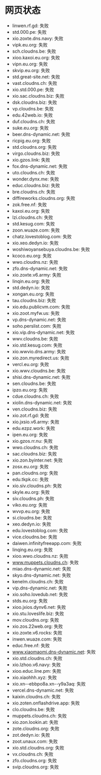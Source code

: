 # 网页状态
- linwen.rf.gd: 失败
- std.000.pe: 失败
- xio.zoxte.dns.navy: 失败
- vipk.eu.org: 失败
- sch.cloudns.be: 失败
- xioo.kaxoi.eu.org: 失败
- vipn.eu.org: 失败
- skvip.eu.org: 失败
- std.great-site.net: 失败
- vast.cloudns.ch: 失败
- xio.std.000.pe: 失败
- xio.sac.cloudns.biz: 失败
- dsk.cloudns.biz: 失败
- vp.cloudns.be: 失败
- edu.42web.io: 失败
- duf.cloudns.ch: 失败
- suke.eu.org: 失败
- beer.dns-dynamic.net: 失败
- ricpig.eu.org: 失败
- std.cloudns.org: 失败
- virgo.cloudns.biz: 失败
- xio.gzos.link: 失败
- fox.dns-dynamic.net: 失败
- uto.cloudns.ch: 失败
- wonder.dynx.me: 失败
- educ.cloudns.biz: 失败
- bre.cloudns.ch: 失败
- diffireworks.cloudns.org: 失败
- zok.free.nf: 失败
- kaxoi.eu.org: 失败
- lzi.cloudns.ch: 失败
- std.kesug.com: 失败
- zoon.wuaze.com: 失败
- chatz.lovestoblog.com: 失败
- xio.xeo.dedyn.io: 失败
- woshiwoyansebuya.cloudns.be: 失败
- kcoco.eu.org: 失败
- wwo.cloudns.nz: 失败
- zfo.dns-dynamic.net: 失败
- xio.zoxte.v6.army: 失败
- linqin.eu.org: 失败
- std.dedyn.io: 失败
- xongan.eu.org: 失败
- tau.cloudns.biz: 失败
- xio.edu.publicvm.com: 失败
- xio.zoot.myfw.us: 失败
- vp.dns-dynamic.net: 失败
- soho.perslist.com: 失败
- xio.vip.dns-dynamic.net: 失败
- wwv.cloudns.be: 失败
- xio.std.kesug.com: 失败
- xio.wwvio.dns.army: 失败
- xio.zon.myredirect.us: 失败
- vercl.eu.org: 失败
- xio.wwv.cloudns.be: 失败
- shisi.dns-dynamic.net: 失败
- sen.cloudns.be: 失败
- ipzo.eu.org: 失败
- cdue.cloudns.ch: 失败
- xiolin.dns-dynamic.net: 失败
- ven.cloudns.biz: 失败
- xio.zot.rf.gd: 失败
- xio.jxsio.v6.army: 失败
- edu.ezpz.work: 失败
- ipen.eu.org: 失败
- xio.gzos.rr.nu: 失败
- wwo.cloudns.ch: 失败
- sac.cloudns.biz: 失败
- xio.zon.byinter.net: 失败
- zosx.eu.org: 失败
- pan.cloudns.org: 失败
- edu.tkpk.cc: 失败
- xio.siv.cloudns.ph: 失败
- skyle.eu.org: 失败
- siv.cloudns.ph: 失败
- viko.eu.org: 失败
- wvvp.eu.org: 失败
- si.cloudns.be: 失败
- xeo.dedyn.io: 失败
- edu.lovestoblog.com: 失败
- vice.cloudns.be: 失败
- daiwen.infinityfreeapp.com: 失败
- linqing.eu.org: 失败
- xioo.wwo.cloudns.nz: 失败
- www.muppets.cloudns.ch: 失败
- miao.dns-dynamic.net: 失败
- skyo.dns-dynamic.net: 失败
- kenelm.cloudns.ch: 失败
- vip.dns-dynamic.net: 失败
- xio.soho.lovedub.net: 失败
- stds.eu.org: 失败
- xioo.jxios.dynv6.net: 失败
- xio.stu.loveslife.biz: 失败
- mov.cloudns.org: 失败
- xio.zos.22web.org: 失败
- xio.zoxte.v6.rocks: 失败
- inwen.wuaze.com: 失败
- educ.free.nf: 失败
- www.xiaomaomi.dns-dynamic.net: 失败
- xio.std.cloudns.ch: 失败
- xio.lzhoo.v6.navy: 失败
- xioo.educ.line.pm: 失败
- xio.xiaohhh.xyz: 失败
- xio.xn--ebbpo8a.xn--y9a3aq: 失败
- vercel.dns-dynamic.net: 失败
- kaixin.cloudns.ch: 失败
- xio.zoten.onflashdrive.app: 失败
- clo.cloudns.be: 失败
- muppets.cloudns.ch: 失败
- xio.zon.lookin.at: 失败
- zote.cloudns.org: 失败
- zot.dedyn.io: 失败
- zoot.unaux.com: 失败
- xio.std.cloudns.org: 失败
- vx.cloudns.ch: 失败
- zfo.cloudns.org: 失败
- svip.cloudns.org: 失败
